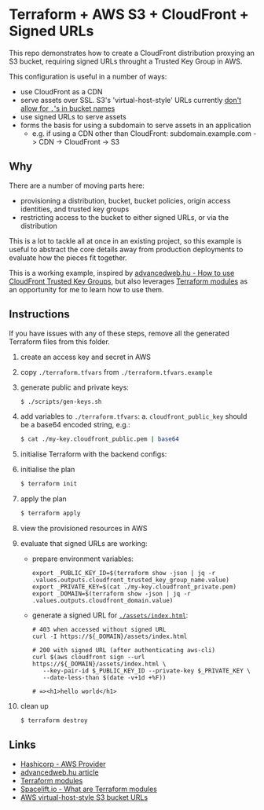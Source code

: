 # Terraform + AWS S3 + CloudFront + Signed URLs

This repo demonstrates how to create a CloudFront distribution proxying an S3
bucket, requiring signed URLs throught a Trusted Key Group in AWS.

This configuration is useful in a number of ways:

- use CloudFront as a CDN
- serve assets over SSL. S3's 'virtual-host-style' URLs currently
  [don't allow for `.`'s in bucket names][aws-virtual-host-style-s3-urls]
- use signed URLs to serve assets
- forms the basis for using a subdomain to serve assets in an application
  - e.g. if using a CDN other than CloudFront:
    subdomain.example.com -> CDN -> CloudFront -> S3

## Why

There are a number of moving parts here:

- provisioning a distribution, bucket, bucket policies, origin access identities,
  and trusted key groups
- restricting access to the bucket to either signed URLs, or via the
  distribution

This is a lot to tackle all at once in an existing project, so this example is
useful to abstract the core details away from production deployments to evaluate
how the pieces fit together.

This is a working example, inspired by [advancedweb.hu - How to use CloudFront
Trusted Key Groups][advanced-web-article], but also leverages [Terraform
modules][terraform-modules] as an opportunity for me to learn how to use them.

## Instructions

If you have issues with any of these steps, remove all the generated Terraform
files from this folder.

1. create an access key and secret in AWS
2. copy `./terraform.tfvars` from `./terraform.tfvars.example`
3. generate public and private keys:
   ```bash
   $ ./scripts/gen-keys.sh
   ```
4. add variables to `./terraform.tfvars`:
   a. `cloudfront_public_key` should be a base64 encoded string, e.g.:

   ```bash
   $ cat ./my-key.cloudfront_public.pem | base64
   ```

5. initialise Terraform with the backend configs:
6. initialise the plan
   ```bash
   $ terraform init
   ```
7. apply the plan
   ```bash
   $ terraform apply
   ```
8. view the provisioned resources in AWS
9. evaluate that signed URLs are working:

   - prepare environment variables:
     ```shell
     export _PUBLIC_KEY_ID=$(terraform show -json | jq -r .values.outputs.cloudfront_trusted_key_group_name.value)
     export _PRIVATE_KEY=$(cat ./my-key.cloudfront_private.pem)
     export _DOMAIN=$(terraform show -json | jq -r .values.outputs.cloudfront_domain.value)
     ```
   - generate a signed URL for [`./assets/index.html`](./assets/index.html):

     ```shell
     # 403 when accessed without signed URL
     curl -I https://${_DOMAIN}/assets/index.html

     # 200 with signed URL (after authenticating aws-cli)
     curl $(aws cloudfront sign --url https://${_DOMAIN}/assets/index.html \
        --key-pair-id $_PUBLIC_KEY_ID --private-key $_PRIVATE_KEY \
        --date-less-than $(date -v+1d +%F))

     # =><h1>hello world</h1>
     ```

10. clean up
    ```bash
    $ terraform destroy
    ```

## Links

- [Hashicorp - AWS Provider][hashi-aws-provider]
- [advancedweb.hu article][advanced-web-article]
- [Terraform modules][terraform-modules]
- [Spacelift.io - What are Terraform modules][spacelift-terraform-modules]
- [AWS virtual-host-style S3 bucket URLs][aws-virtual-host-style-s3-urls]

<!-- Links -->

[hashi-aws-provider]: https://registry.terraform.io/providers/hashicorp/aws/latest/docs "Terraform - AWS Provider"
[advanced-web-article]: https://advancedweb.hu/how-to-use-cloudfront-trusted-key-groups-parameter-and-the-trusted-key-group-terraform-resource/ "advancedweb.hub - How to use CloudFront Trusted Key Groups parameter and the trusted_key_group Terraform resource"
[spacelift-terraform-modules]: https://spacelift.io/blog/what-are-terraform-modules-and-how-do-they-work "Spacelift.io - What are Terraform modules"
[terraform-modules]: https://www.terraform.io/language/modules "Terraform - modules"
[aws-virtual-host-style-s3-urls]: https://docs.aws.amazon.com/AmazonS3/latest/userguide/VirtualHosting.html "AWS - Virtual hosting of buckets"
